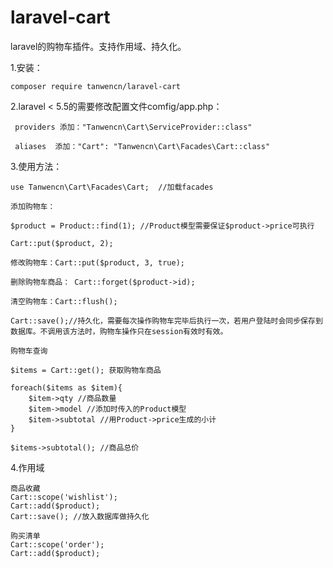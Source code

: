 # laravel-cart
laravel的购物车插件。支持作用域、持久化。 

1.安装：

    composer require tanwencn/laravel-cart
 
2.laravel < 5.5的需要修改配置文件comfig/app.php：

     providers 添加："Tanwencn\Cart\ServiceProvider::class"
    
     aliases  添加："Cart": "Tanwencn\Cart\Facades\Cart::class"
    
3.使用方法：
    
    use Tanwencn\Cart\Facades\Cart;  //加载facades
    
    添加购物车：
    
    $product = Product::find(1); //Product模型需要保证$product->price可执行
    
    Cart::put($product, 2);
    
    修改购物车：Cart::put($product, 3, true);
    
    删除购物车商品： Cart::forget($product->id);
    
    清空购物车：Cart::flush();
    
    Cart::save();//持久化，需要每次操作购物车完毕后执行一次，若用户登陆时会同步保存到数据库。不调用该方法时，购物车操作只在session有效时有效。
        
    购物车查询
  
    $items = Cart::get(); 获取购物车商品
    
    foreach($items as $item){
        $item->qty //商品数量
        $item->model //添加时传入的Product模型
        $item->subtotal //用Product->price生成的小计
    }
    
    $items->subtotal(); //商品总价
    
4.作用域

    商品收藏
    Cart::scope('wishlist');
    Cart::add($product);
    Cart::save(); //放入数据库做持久化
    
    购买清单
    Cart::scope('order');
    Cart::add($product);
    